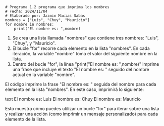 ```
# Programa 1.2 programa que imprima los nombres 
# Fecha: 2024/11/04
# Elaborado por: Jazmin Macias Sabas
nombres = ["Luis", "Chuy", "Mauricio"]
for nombre in nombres: 
    print("El nombre es: ",nombre)
```
1. Se crea una lista llamada "nombres" que contiene tres nombres: "Luis", "Chuy", y "Mauricio".
2. El bucle "for" recorre cada elemento en la lista "nombres". En cada iteración, la variable "nombre" toma el valor del siguiente nombre en la lista.
3. Dentro del bucle "for", la línea "print("El nombre es: ",nombre)" imprime una frase que incluye el texto "El nombre es: " seguido del nombre actual en la variable "nombre".

El código imprime la frase "El nombre es: " seguida del nombre para cada elemento en la lista "nombres". En este caso, imprimirá lo siguiente:

text
El nombre es: Luis
El nombre es: Chuy
El nombre es: Mauricio

Esto muestra cómo puedes utilizar un bucle "for" para iterar sobre una lista y realizar una acción (como imprimir un mensaje personalizado) para cada elemento de la lista.
